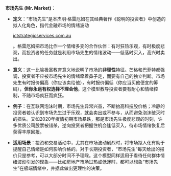 **市场先生 (Mr. Market)**：

- **定义**：“市场先生”是本杰明·格雷厄姆在其经典著作《聪明的投资者》中创造的拟人化角色，指代金融市场的情绪波动​
    
    [ictstrategicservices.com.au](https://www.ictstrategicservices.com.au/2017/07/14/113-fantastic-thinking-tools-from-farnam-street/#:~:text=9)
    
    。格雷厄姆把市场比作一个情绪多变的合作伙伴：有时狂热乐观，有时极度悲观，而投资者的任务就是利用市场先生的情绪波动——低落时买入，高兴时卖出。
- **意义**：这一比喻极富教育意义地说明了市场的**非理性**特征。芒格和巴菲特都强调，投资者不应被市场先生的情绪牵着鼻子走，而要有自己的独立判断。市场先生有时报价偏高（你应该卖给他），有时报价偏低（你应当买他便宜的筹码），**但你永远有权选择不理会他**。这个模型教导投资者要有耐心和情绪控制，不随市场疯狂而疯狂。
- **例子**：在互联网泡沫时期，市场先生异常兴奋，不断抬高科技股价格；冷静的投资者若认识到市场先生过于乐观，就会卖出或不参与，从而避免泡沫破灭时的损失。又如2020年疫情初期市场暴跌，那是市场先生极度悲观的时刻，许多优质公司股票被错杀，逆向投资者把握住机会逢低买入，待市场情绪恢复后获得丰厚回报。
- **适用场景**：投资和交易活动中，尤其在市场波动剧烈时，将市场拟人化有助于提醒自己情绪是如何影响价格的。对于长期投资者，“市场先生”每天给出的报价只是参考，可以大部分时间不予理睬。这个模型同样适用于看待任何群体情绪波动引发的现象——比如房地产市场过热或低迷时，都可以想象“市场先生”在极端情绪中，并据此做出更理性的决策。